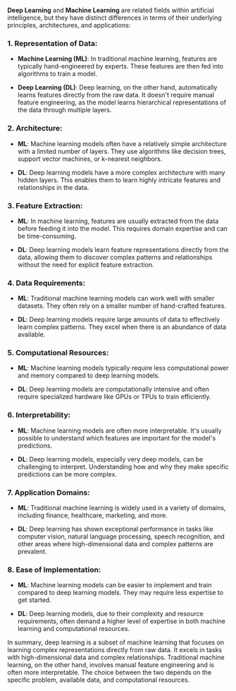 **Deep Learning** and **Machine Learning** are related fields within artificial intelligence, but they have distinct differences in terms of their underlying principles, architectures, and applications:

### 1. **Representation of Data**:

- **Machine Learning (ML)**: In traditional machine learning, features are typically hand-engineered by experts. These features are then fed into algorithms to train a model.

- **Deep Learning (DL)**: Deep learning, on the other hand, automatically learns features directly from the raw data. It doesn't require manual feature engineering, as the model learns hierarchical representations of the data through multiple layers.

### 2. **Architecture**:

- **ML**: Machine learning models often have a relatively simple architecture with a limited number of layers. They use algorithms like decision trees, support vector machines, or k-nearest neighbors.

- **DL**: Deep learning models have a more complex architecture with many hidden layers. This enables them to learn highly intricate features and relationships in the data.

### 3. **Feature Extraction**:

- **ML**: In machine learning, features are usually extracted from the data before feeding it into the model. This requires domain expertise and can be time-consuming.

- **DL**: Deep learning models learn feature representations directly from the data, allowing them to discover complex patterns and relationships without the need for explicit feature extraction.

### 4. **Data Requirements**:

- **ML**: Traditional machine learning models can work well with smaller datasets. They often rely on a smaller number of hand-crafted features.

- **DL**: Deep learning models require large amounts of data to effectively learn complex patterns. They excel when there is an abundance of data available.

### 5. **Computational Resources**:

- **ML**: Machine learning models typically require less computational power and memory compared to deep learning models.

- **DL**: Deep learning models are computationally intensive and often require specialized hardware like GPUs or TPUs to train efficiently.

### 6. **Interpretability**:

- **ML**: Machine learning models are often more interpretable. It's usually possible to understand which features are important for the model's predictions.

- **DL**: Deep learning models, especially very deep models, can be challenging to interpret. Understanding how and why they make specific predictions can be more complex.

### 7. **Application Domains**:

- **ML**: Traditional machine learning is widely used in a variety of domains, including finance, healthcare, marketing, and more.

- **DL**: Deep learning has shown exceptional performance in tasks like computer vision, natural language processing, speech recognition, and other areas where high-dimensional data and complex patterns are prevalent.

### 8. **Ease of Implementation**:

- **ML**: Machine learning models can be easier to implement and train compared to deep learning models. They may require less expertise to get started.

- **DL**: Deep learning models, due to their complexity and resource requirements, often demand a higher level of expertise in both machine learning and computational resources.

In summary, deep learning is a subset of machine learning that focuses on learning complex representations directly from raw data. It excels in tasks with high-dimensional data and complex relationships. Traditional machine learning, on the other hand, involves manual feature engineering and is often more interpretable. The choice between the two depends on the specific problem, available data, and computational resources.
